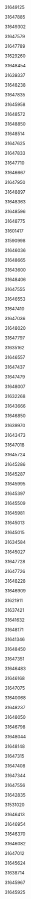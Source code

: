31649125

31647885

31649302

31647579

31647789

31629260

31648454

31639337

31648238

31647835

31645958

31648572

31648850

31648514

31647625

31647833

31647710

31646667

31647950

31648897

31648363

31648596

31648775

31601417

31590998

31646036

31648665

31643600

31648406

31647555

31646553

31647410

31647036

31648020

31647797

31635162

31646557

31647437

31647479

31648007

31632268

31643666

31646850

31639970

31643473

31647018

31645724

31645286

31645287

31645995

31645397

31645509

31645981

31645013

31645015

31634584

31645027

31647728

31647726

31648228

31646909

31621911

31637421

31641632

31648171

31641346

31648450

31647351

31646483

31646168

31647075

31640068

31648237

31648050

31646798

31648044

31648148

31647315

31647408

31647344

31647556

31642835

31531020

31646413

31646954

31646370

31646082

31647012

31645624

31638714

31645967

31645925

